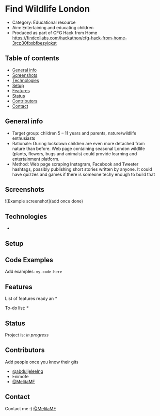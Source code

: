 # Find Wildlife London
* Category: Educational resource
* Aim: Entertaining and educating children
* Produced as part of CFG Hack from Home
<br> https://findcollabs.com/hackathon/cfg-hack-from-home-3rcp30fbxbfbezyiqkst

## Table of contents
* [General info](#general-info)
* [Screenshots](#screenshots)
* [Technologies](#technologies)
* [Setup](#setup)
* [Features](#features)
* [Status](#status)
* [Contributors](#contributors)
* [Contact](#contact)

## General info
* Target group: children 5 – 11 years and parents, nature/wildlife enthusiasts
* Rationale: During lockdown children are even more detached from nature than before. Web page containing seasonal London wildlife (plants, flowers, bugs and animals) could provide learning and entertainment platform.
* Method: Web page scraping Instagram, Facebook and Tweeter hashtags, possibly publishing short stories written by anyone. It could have quizzes and games if there is someone techy enough to build that

## Screenshots
![Example screenshot](add once done)

## Technologies
*

## Setup

## Code Examples
Add examples:
`my-code-here`

## Features
List of features ready an
*

To-do list:
*

## Status
Project is: _in progress_

## Contributors
Add people once you know their gits

* [@abduljeleelng](https://github.com/abduljeleelng)
* Enimofe
* [@MelitaMF](https://github.com/MelitaMF)

## Contact
Contact me :) [@MelitaMF](https://github.com/MelitaMF)
